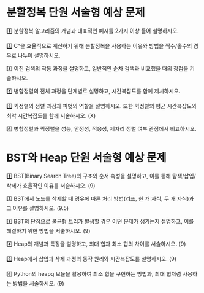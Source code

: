 # 분할정복 단원 서술형 예상 문제

1️⃣ 분할정복 알고리즘의 개념과 대표적인 예시를 2가지 이상 들어 설명하시오.

2️⃣ Cⁿ을 효율적으로 계산하기 위해 분할정복을 사용하는 이유와 방법을 짝수/홀수의 경우로 나누어 설명하시오.

3️⃣ 이진 검색의 작동 과정을 설명하고, 일반적인 순차 검색과 비교했을 때의 장점을 기술하시오.

4️⃣ 병합정렬의 전체 과정을 단계별로 설명하고, 시간복잡도를 함께 제시하시오.

5️⃣ 퀵정렬의 정렬 과정과 피벗의 역할을 설명하시오. 또한 퀵정렬의 평균 시간복잡도와 최악 시간복잡도를 함께 서술하시오. (X)

6️⃣ 병합정렬과 퀵정렬을 성능, 안정성, 적응성, 제자리 정렬 여부 관점에서 비교하시오.

# BST와 Heap 단원 서술형 예상 문제

1️⃣ BST(Binary Search Tree)의 구조와 순서 속성을 설명하고, 이를 통해 탐색/삽입/삭제가 효율적인 이유를 서술하시오. (9)

2️⃣ BST에서 노드를 삭제할 때 경우에 따른 처리 방법(리프, 한 개 자식, 두 개 자식)과 그 이유를 설명하시오. (9.5)

3️⃣ BST의 단점으로 불균형 트리가 발생할 경우 어떤 문제가 생기는지 설명하고, 이를 해결하기 위한 방법을 서술하시오. (9)

4️⃣ Heap의 개념과 특징을 설명하고, 최대 힙과 최소 힙의 차이를 서술하시오. (9)

5️⃣ Heap에서 삽입과 삭제 과정의 동작 원리와 시간복잡도를 설명하시오. (9)

6️⃣ Python의 heapq 모듈을 활용하여 최소 힙을 구현하는 방법과, 최대 힙처럼 사용하는 방법을 서술하시오. (9)